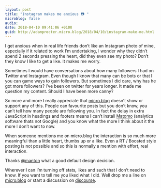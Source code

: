 ```yaml
---
layout: post
title: "Instagram makes me anxious 📷 "
microblog: false
audio: 
date: 2018-04-10 09:41:06 +0100
guid: http://adamprocter.micro.blog/2018/04/10/instagram-make-me.html
---
```

I get anxious when in real life friends don’t like an Instagram photo of mine, especially if it related to work I’m undertaking, I wonder why they didn’t spend 2 seconds pressing the heart, did they even see my photo? Don’t they know I like to get a like. It makes me worry. 

Sometimes I would have conversations about how many followers I had on Twitter and Instagram. Even though I know that many can be bots or that I you can game ways to gain followers. But sometimes I did care, why has he got more followers?  I’ve been on twitter for years longer. It made me question my content. Should I have been more canny?

So more and more I really appreciate that [micro.blog](http://micro.blog) doesn’t show or support any of this. People can favourite posts but you don’t know, you can’t tell how many people are following you. In fact the delay in extra JavaScript in headings and footers means I can’t install [Matomo](http://analytics.adamprocter.co.uk/) (analytics software thats not Google) and you know what the more I think about it the more I don’t want to now.

When someone mentions me on micro.blog the interaction is so much more meaningful than a little heart, thumbs up or a like. Even a RT / Boosted style posting is not possible and so this is normally a mention with effort, real interaction. 

Thanks [@manton](https://micro.blog/manton) what a good default design decision. 

Wherever I can I’m turning off stats, likes and such that I don’t need to know. If you want to tell me you liked what I did. Well drop me a line on [micro.blog](https://micro.blog/adamprocter) or start a discussion on [discourse](http://discourse.adamprocter.co.uk). 
